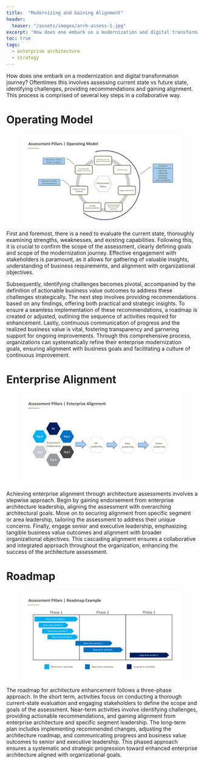 ```yaml
---
title:  "Modernizing and Gaining Alignment"
header:
  teaser: "/assets/images/arch-assess-1.jpg"
excerpt: "How does one embark on a modernization and digital transformation journey? Oftentimes this involves assessing current state vs future state, identifying challenges, providing recommendations and gaining alignment."
toc: true
tags:
  - enterprise architecture
  - strategy
---
```

How does one embark on a modernization and digital transformation journey? Oftentimes this involves assessing current state vs future state, identifying challenges, providing recommendations and gaining alignment. This process is comprised of several key steps in a collaborative way.

# Operating Model
<figure>
    <a href="/assets/images/arch-assess-1.jpg"><img src="/assets/images/arch-assess-1.jpg"></a>
</figure>

First and foremost, there is a need to evaluate the current state, thoroughly examining strengths, weaknesses, and existing capabilities. Following this, it is crucial to confirm the scope of the assessment, clearly defining goals and scope of the modernization journey.  Effective engagement with stakeholders is paramount, as it allows for gathering of valuable insights, understanding of business requirements, and alignment with organizational objectives. 

Subsequently, identifying challenges becomes pivotal, accompanied by the definition of actionable business value outcomes to address these challenges strategically. The next step involves providing recommendations based on any findings, offering both practical and strategic insights. To ensure a seamless implementation of these recommendations, a roadmap is created or adjusted, outlining the sequence of activities required for enhancement. Lastly, continuous communication of progress and the realized business value is vital, fostering transparency and garnering support for ongoing improvements. Through this comprehensive process, organizations can systematically refine their enterprise modernization goals, ensuring alignment with business goals and facilitating a culture of continuous improvement.

# Enterprise Alignment
<figure>
    <a href="/assets/images/arch-assess-2.jpg"><img src="/assets/images/arch-assess-2.jpg"></a>
</figure>

Achieving enterprise alignment through architecture assessments involves a stepwise approach. Begin by gaining endorsement from enterprise architecture leadership, aligning the assessment with overarching architectural goals. Move on to securing alignment from specific segment or area leadership, tailoring the assessment to address their unique concerns. Finally, engage senior and executive leadership, emphasizing tangible business value outcomes and alignment with broader organizational objectives. This cascading alignment ensures a collaborative and integrated approach throughout the organization, enhancing the success of the architecture assessment.

# Roadmap
<figure>
    <a href="/assets/images/arch-assess-3.jpg"><img src="/assets/images/arch-assess-3.jpg"></a>
</figure>

The roadmap for architecture enhancement follows a three-phase approach. In the short term, activities focus on conducting a thorough current-state evaluation and engaging stakeholders to define the scope and goals of the assessment. Near-term activities involve identifying challenges, providing actionable recommendations, and gaining alignment from enterprise architecture and specific segment leadership. The long-term plan includes implementing recommended changes, adjusting the architecture roadmap, and communicating progress and business value outcomes to senior and executive leadership. This phased approach ensures a systematic and strategic progression toward enhanced enterprise architecture aligned with organizational goals.
